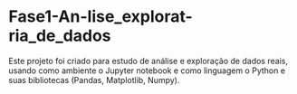 # Fase1-An-lise_explorat-ria_de_dados
Este projeto foi criado para estudo de análise e exploração de dados reais, usando como ambiente o Jupyter notebook e como linguagem o Python e suas bibliotecas (Pandas, Matplotlib, Numpy).
